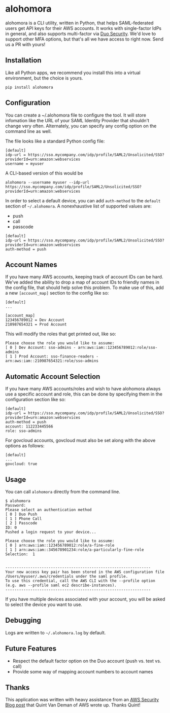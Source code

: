 # alohomora

alohomora is a CLI utility, written in Python, that helps SAML-federated users
get API keys for their AWS accounts.  It works with single-factor IdPs in
general, and also supports multi-factor via [Duo Security](https://duo.com).
We'd love to support other MFA options, but that's all we have access to right
now.  Send us a PR with yours!


## Installation

Like all Python apps, we recommend you install this into a virtual environment,
but the choice is yours.

    pip install alohomora


## Configuration

You can create a ~/.alohomora file to configure the tool.  It will store
infomation like the URL of your SAML Identity Provider that shouldn't change
very often.  Alternately, you can specify any config option on the command line
as well.

The file looks like a standard Python config file:

```
[default]
idp-url = https://sso.mycompany.com/idp/profile/SAML2/Unsolicited/SSO?providerId=urn:amazon:webservices
username = myuser
```

A CLI-based version of this would be

```
alohomora --username myuser --idp-url https://sso.mycompany.com/idp/profile/SAML2/Unsolicited/SSO?providerId=urn:amazon:webservices
```

In order to select a default device, you can add `auth-method` to the `default` 
section of `~/.alohomora`. A nonexhaustive list of supported values are:
- push
- call
- passcode

```
[default]
idp-url = https://sso.mycompany.com/idp/profile/SAML2/Unsolicited/SSO?providerId=urn:amazon:webservices
auth-method = push
```

## Account Names

If you have many AWS accounts, keeping track of account IDs can be hard.  We've 
added the ability to drop a map of account IDs to friendly names in the config
file, that should help solve this problem.  To make use of this, add a new
`[account_map]` section to the config like so:

```
[default]
...

[account_map]
123456789012 = Dev Account
210987654321 = Prod Account
```

This will modify the roles that get printed out, like so:

```
Please choose the role you would like to assume:
[ 0 ] Dev Account: sso-admins - arn:aws:iam::123456789012:role/sso-admins
[ 1 ] Prod Account: sso-finance-readers - arn:aws:iam::210987654321:role/sso-admins
```

## Automatic Account Selection

If you have many AWS accounts/roles and wish to have alohomora always use a specific account and
role, this can be done by specifying them in the configuration section like so:

```
[default]
idp-url = https://sso.mycompany.com/idp/profile/SAML2/Unsolicited/SSO?providerId=urn:amazon:webservices
auth-method = push
account: 112233445566
role: sso-admins
```

For govcloud accounts, govcloud must also be set along with the above options as follows:

```
[default]
...
govcloud: true
```

## Usage

You can call `alohomora` directly from the command line.

```
$ alohomora
Password:
Please select an authentication method
[ 0 ] Duo Push
[ 1 ] Phone Call
[ 2 ] Passcode
ID: 0
Pushed a login request to your device...

Please choose the role you would like to assume:
[ 0 ] arn:aws:iam::123456789012:role/a-fine-role
[ 1 ] arn:aws:iam::345678901234:role/a-particularly-fine-role
Selection:  1


----------------------------------------------------------------
Your new access key pair has been stored in the AWS configuration file /Users/myuser/.aws/credentials under the saml profile.
To use this credential, call the AWS CLI with the --profile option (e.g. aws --profile saml ec2 describe-instances).
----------------------------------------------------------------
```

If you have multiple devices associated with your account, you will be asked to
select the device you want to use.


## Debugging

Logs are written to `~/.alohomora.log` by default.


## Future Features

  * Respect the default factor option on the Duo account (push vs. text vs. call)
  * Provide some way of mapping account numbers to account names


## Thanks

This application was written with heavy assistance from an 
[AWS Security Blog post](http://blogs.aws.amazon.com/security/post/TxU0AVUS9J00FP/How-to-Implement-a-General-Solution-for-Federated-API-CLI-Access-Using-SAML-2-0) 
that Quint Van Deman of AWS wrote up.  Thanks Quint!
